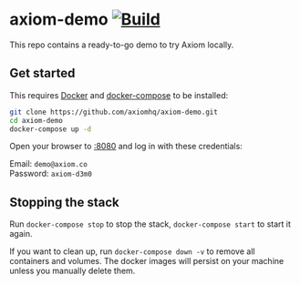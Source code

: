 # axiom-demo [![Build](https://github.com/axiomhq/axiom-demo/workflows/Build/badge.svg)](https://github.com/axiomhq/axiom-demo/actions?query=workflow%3ABuild)

This repo contains a ready-to-go demo to try Axiom locally.

## Get started

This requires [Docker] and [docker-compose] to be installed:

```sh
git clone https://github.com/axiomhq/axiom-demo.git
cd axiom-demo
docker-compose up -d
```

Open your browser to [:8080](http://localhost:8080) and log in with these 
credentials: 

Email: `demo@axiom.co`  
Password: `axiom-d3m0`

## Stopping the stack

Run `docker-compose stop` to stop the stack, `docker-compose start` to start
it again.

If you want to clean up, run `docker-compose down -v` to remove all containers 
and volumes. The docker images will persist on your machine unless you manually
delete them.

[Docker]: https://docs.docker.com/engine/install/
[docker-compose]: https://docs.docker.com/compose/install/
